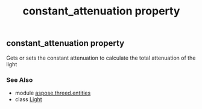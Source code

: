﻿---
title: constant_attenuation property
second_title: Aspose.3D for Python via .NET API References
description: 
type: docs
weight: 130
url: /python-net/aspose.threed.entities/light/constant_attenuation/
is_root: false
---

## constant_attenuation property


Gets or sets the constant attenuation to calculate the total attenuation of the light

### See Also
* module [aspose.threed.entities](../../)
* class [Light](/3d/python-net/aspose.threed.entities/light)
